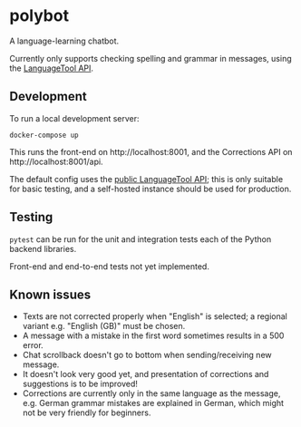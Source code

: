 # polybot

A language-learning chatbot.

Currently only supports checking spelling and grammar in messages, using the [LanguageTool API](https://languagetool.org/dev).

## Development

To run a local development server:

```
docker-compose up
```

This runs the front-end on http://localhost:8001, and the Corrections API on http://localhost:8001/api.

The default config uses the [public LanguageTool API](https://dev.languagetool.org/public-http-api); this is only suitable for basic testing, and a self-hosted instance should be used for production.

## Testing

`pytest` can be run for the unit and integration tests each of the Python backend libraries.

Front-end and end-to-end tests not yet implemented.

## Known issues

- Texts are not corrected properly when "English" is selected; a regional variant e.g. "English (GB)" must be chosen.
- A message with a mistake in the first word sometimes results in a 500 error.
- Chat scrollback doesn't go to bottom when sending/receiving new message.
- It doesn't look very good yet, and presentation of corrections and suggestions is to be improved!
- Corrections are currently only in the same language as the message, e.g. German grammar mistakes are explained in German, which might not be very friendly for beginners.

